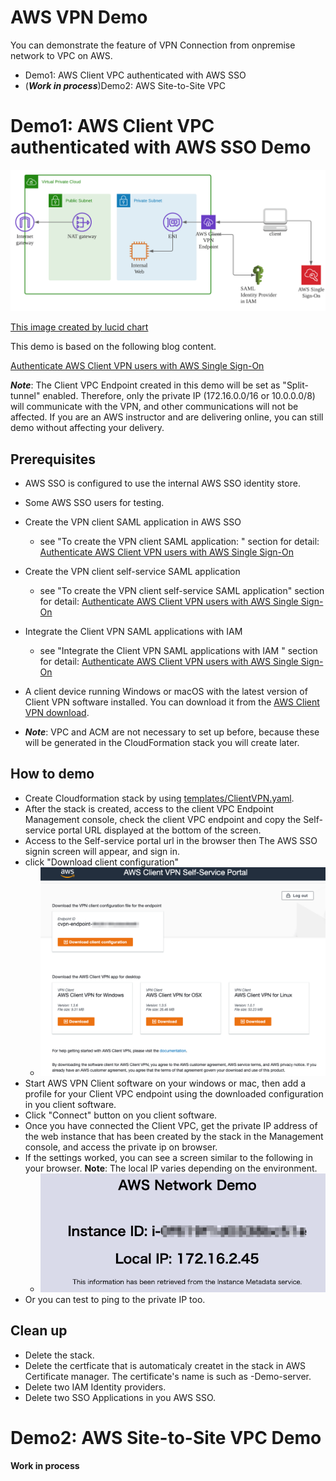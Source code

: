 # AWS VPN Demo 

You can demonstrate the feature of VPN Connection from onpremise network to VPC on AWS.

- Demo1: AWS Client VPC authenticated with AWS SSO
- (***Work in process***)Demo2: AWS Site-to-Site VPC

# Demo1: AWS Client VPC authenticated with AWS SSO Demo

![demo1-aws-client-vpc-demo](./images/Client-VPN-Demo.png)

[This image created by lucid chart](https://lucid.app/lucidchart/invitations/accept/inv_09bd1e41-9c85-4f11-89bd-99bd1a028714?view_items=SkpcrWSvMDYQ%2CSkpcL0ALpZH1%2CRupcZK0qZsse%2CXtpcL24kwHfa%2CAupcPyusYpcS%2CUypcnsH5SAgv%2CSkpckB-e_dvM%2CSkpcqOsgqnbv%2CGvpcD-dOSxFO%2CovpcKnMWmutN%2CSkpc1PTlG5qO%2CCApc~VCwzivK%2CFApc3~t33TIR)

This demo is based on the following blog content.

[Authenticate AWS Client VPN users with AWS Single Sign-On](https://aws.amazon.com/jp/blogs/security/authenticate-aws-client-vpn-users-with-aws-single-sign-on/)

***Note***: The Client VPC Endpoint created in this demo will be set as "Split-tunnel" enabled. Therefore, only the private IP (172.16.0.0/16 or 10.0.0.0/8) will communicate with the VPN, and other communications will not be affected. If you are an AWS instructor and are delivering online, you can still demo without affecting your delivery.


## Prerequisites

- AWS SSO is configured to use the internal AWS SSO identity store.
- Some AWS SSO users for testing.
- Create the VPN client SAML application in AWS SSO
  - see "To create the VPN client SAML application:
" section for detail: [Authenticate AWS Client VPN users with AWS Single Sign-On](https://aws.amazon.com/jp/blogs/security/authenticate-aws-client-vpn-users-with-aws-single-sign-on/)
- Create the VPN client self-service SAML application
  - see "To create the VPN client self-service SAML application" section for detail: [Authenticate AWS Client VPN users with AWS Single Sign-On](https://aws.amazon.com/jp/blogs/security/authenticate-aws-client-vpn-users-with-aws-single-sign-on/)
- Integrate the Client VPN SAML applications with IAM
  - see "Integrate the Client VPN SAML applications with IAM
" section for detail: [Authenticate AWS Client VPN users with AWS Single Sign-On](https://aws.amazon.com/jp/blogs/security/authenticate-aws-client-vpn-users-with-aws-single-sign-on/)
- A client device running Windows or macOS with the latest version of Client VPN software installed. You can download it from the [AWS Client VPN download](https://aws.amazon.com/jp/blogs/security/authenticate-aws-client-vpn-users-with-aws-single-sign-on/#:~:text=AWS%20Client%20VPN%20download).

- ***Note***: VPC and ACM are not necessary to set up before, because these will be generated in the CloudFormation stack you will create later.

## How to demo

- Create Cloudformation stack by using [templates/ClientVPN.yaml](./templates/ClientVPN.yaml).
- After the stack is created, access to the client VPC Endpoint Management console, check the client VPC endpoint and copy the Self-service portal URL displayed at the bottom of the screen.
- Access to the Self-service portal url in the browser then The AWS SSO signin screen will appear, and sign in. 
- click "Download client configuration"
  - ![Self-service portal](./images/AWS_Client_VPN_Self-Service_Portal.png)
- Start AWS VPN Client software on your windows or mac, then add a profile for your Client VPC endpoint using the downloaded configuration in you client software.
- Click "Connect" button on you client software.
- Once you have connected the Client VPC, get the private IP address of the web instance that has been created by the stack in the Management console, and access the private ip on browser.
- If the settings worked, you can see a screen similar to the following in your browser. **Note**: The local IP varies depending on the environment.
  - ![private web instance](./images/Hello_.png)
- Or you can test to ping to the private IP too.

## Clean up

- Delete the stack.
- Delete the certficate that is automaticaly createt in the stack in AWS Certificate manager. The certificate's name is such as <stackname>-Demo-server.
- Delete two IAM Identity providers.
- Delete two SSO Applications in you AWS SSO.


# Demo2: AWS Site-to-Site VPC Demo

**Work in process**
